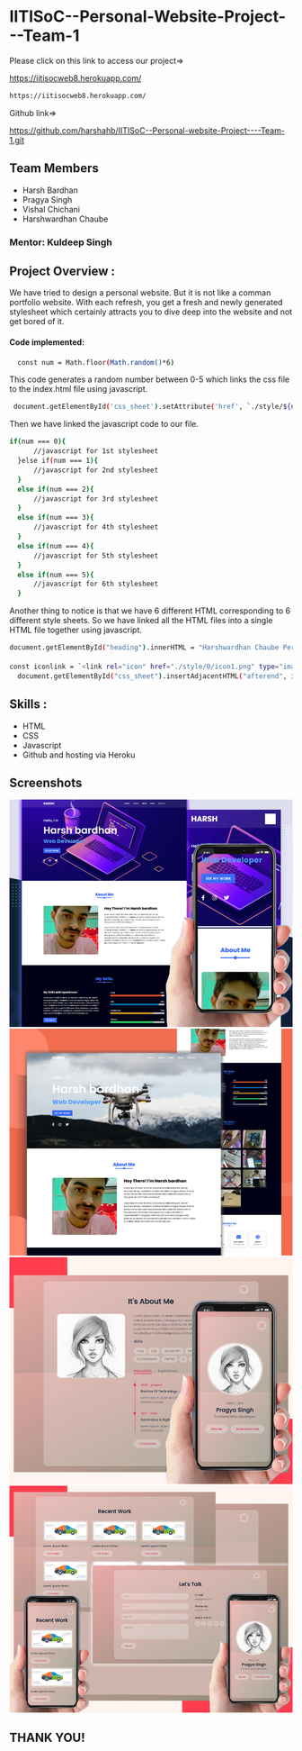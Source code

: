 
# IITISoC--Personal-Website-Project---Team-1

Please click on this link to access our project=>

https://iitisocweb8.herokuapp.com/
```bash
https://iitisocweb8.herokuapp.com/
```
Github link=>

https://github.com/harshahb/IITISoC--Personal-website-Project----Team-1.git
## Team Members

- Harsh Bardhan
- Pragya Singh
- Vishal Chichani
- Harshwardhan Chaube
### Mentor: Kuldeep Singh
## Project Overview :

We have tried to design a personal website. But it is not like a comman portfolio website.
With each refresh, you get a fresh and newly generated stylesheet which certainly attracts you to dive deep into the website and not get bored of it.
#### Code implemented:

```bash
  const num = Math.floor(Math.random()*6)
```
This code generates a random number between 0-5 which links the css file to the index.html file using javascript.
```bash 
 document.getElementById('css_sheet').setAttribute('href', `./style/${num}/${num}.css`);
```
  Then we have linked the javascript code to our file.
  ```bash 
if(num === 0){
        //javascript for 1st stylesheet
    }else if(num === 1){
        //javascript for 2nd stylesheet
    }
    else if(num === 2){
        //javascript for 3rd stylesheet
    }
    else if(num === 3){
        //javascript for 4th stylesheet
    }
    else if(num === 4){
        //javascript for 5th stylesheet
    }
    else if(num === 5){
        //javascript for 6th stylesheet
    }

  ```

  Another thing to notice is that  we have 6 different HTML corresponding to 6 different style sheets. So we have linked all the HTML files into a single HTML file together using javascript.
  ```bash 
  document.getElementById("heading").innerHTML = "Harshwardhan Chaube Personal website";

const iconlink = `<link rel="icon" href="./style/0/icon1.png" type="image/icon type">`;
    document.getElementById("css_sheet").insertAdjacentHTML("afterend", iconlink);
  ```
## Skills :
- HTML
- CSS
- Javascript
- Github and hosting via Heroku


 

  
## Screenshots

 ![App Screenshot](./preview/portfolio1.jpg) 
![App Screenshot](./preview/portfolio2.jpg)
![App Screenshot](./preview/portfolio3.jpg)
![App Screenshot](./preview/portfolio4.jpg) 



  
## THANK YOU!
  
